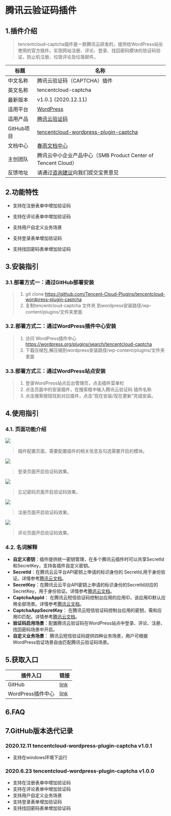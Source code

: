 # 腾讯云验证码插件

## 1.插件介绍

> tencentcloud-captcha插件是一款腾讯云研发的，提供给WordPress站长使用的官方插件。实现网站注册、评论、登录、找回密码模块的验证码验证，防止机注册、垃圾评论及垃圾邮件。

| 标题       | 名称                                                         |
| ---------- | ------------------------------------------------------------ |
| 中文名称   | 腾讯云验证码（CAPTCHA）插件                                  |
| 英文名称   | tencentcloud-captcha                                         |
| 最新版本   | v1.0.1 (2020.12.11)                                          |
| 适用平台   | [WordPress](https://wordpress.org/)                          |
| 适用产品   | [腾讯云验证码](https://cloud.tencent.com/document/product/1110/36334) |
| GitHub项目 | [tencentcloud-wordpress-plugin-captcha](https://github.com/Tencent-Cloud-Plugins/tencentcloud-wordpress-plugin-captcha) |
| 文档中心   | [春雨文档中心](https://openapp.qq.com/docs/Wordpress/captcha.html) |
| 主创团队   | 腾讯云中小企业产品中心（SMB Product Center of Tencent Cloud） |
| 反馈地址   | 请通过[咨询建议](https://support.qq.com/products/164613)向我们提交宝贵意见  |



## 2.功能特性

- 支持在注册表单中增加验证码

- 支持在评论表单中增加验证码

- 支持用户自定义业务场景

- 支持登录表单增加验证码

- 支持找回密码表单增加验证码

  

## 3.安装指引

### 3.1.部署方式一：通过GitHub部署安装

> 1. git clone https://github.com/Tencent-Cloud-Plugins/tencentcloud-wordpress-plugin-captcha
> 2. 复制tencentcloud-captcha 文件夹 到wordpress安装路径/wp-content/plugins/文件夹里面



### 3.2.部署方式二：通过WordPress插件中心安装

> 1. 访问 WordPress插件中心 https://wordpress.org/plugins/search/tencentcloud-captcha
> 2. 下载压缩包,解压缩到wordpress安装路径/wp-content/plugins/文件夹里面



### 3.3.部署方式三：通过WordPress站点安装

> 1. 登录WordPress站点后台管理页，点击插件菜单栏
> 2. 点击页面中的安装插件，在搜索框中输入腾讯云验证码 插件名称
> 3. 点击搜索按钮找到对应插件，点击“现在安装/现在更新”完成安装。



## 4.使用指引

### 4.1. 页面功能介绍

![](./images/captcha1.png)

> 插件配置页面，需要配置插件的相关信息及勾选需要开启的模块。

![](./images/captcha2.png)

> 登录页面开启验证码效果。

![](./images/captcha3.png)

> 忘记密码页面开启验证码效果。

![](./images/captcha4.png)

> 注册页面开启验证码效果。

![](./images/captcha5.png)

> 评论页面开启验证码效果。



### 4.2. 名词解释

- **自定义密钥**：插件提供统一密钥管理，在多个腾讯云插件时可以共享SecretId和SecretKey，支持各插件自定义密钥。
- **SecretId**：在腾讯云云平台API密钥上申请的标识身份的 SecretId,用于身份验证。详情参考[腾讯云文档](https://cloud.tencent.com/document/product)。
- **SecretKey**：在腾讯云云平台API密钥上申请的标识身份的SecretId对应的SecretKey，用于身份验证。详情参考[腾讯云文档](https://cloud.tencent.com/document/product)。
- **CaptchaAppId**： 在腾讯云短信验证码控制台应用的应用ID，该应用ID默认应用全部场景。详情参考[腾讯云文档](https://cloud.tencent.com/document/product)。
- **CaptchaAppSecretKey**： 在腾讯云短信验证码控制台应用的密钥，需和应用ID匹配。详情参考[腾讯云文档](https://cloud.tencent.com/document/product)。
- **验证码启用场景**：配置腾讯云验证码在WordPress站点中登录、评论、注册、找回密码场景中开启。
- **自定义业务场景**： 腾讯云短信验证码提供四种业务场景，用户可根据WordPress验证场景自由匹配腾讯云验证码场景。



## 5.获取入口

| 插件入口          | 链接                                                         |
| ----------------- | ------------------------------------------------------------ |
| GitHub            | [link](https://github.com/Tencent-Cloud-Plugins/tencentcloud-wordpress-plugin-captcha) |
| WordPress插件中心 | [link](https://wordpress.org/plugins/search/tencentcloud-captcha) |

## 6.FAQ



## 7.GitHub版本迭代记录


### 2020.12.11 tencentcloud-wordpress-plugin-captcha v1.0.1
- 支持在windows环境下运行

### 2020.6.23 tencentcloud-wordpress-plugin-captcha v1.0.0

- 支持在注册表单中增加验证码
- 支持在评论表单中增加验证码
- 支持用户自定义业务场景
- 支持登录表单增加验证码
- 支持找回密码表单增加验证码

